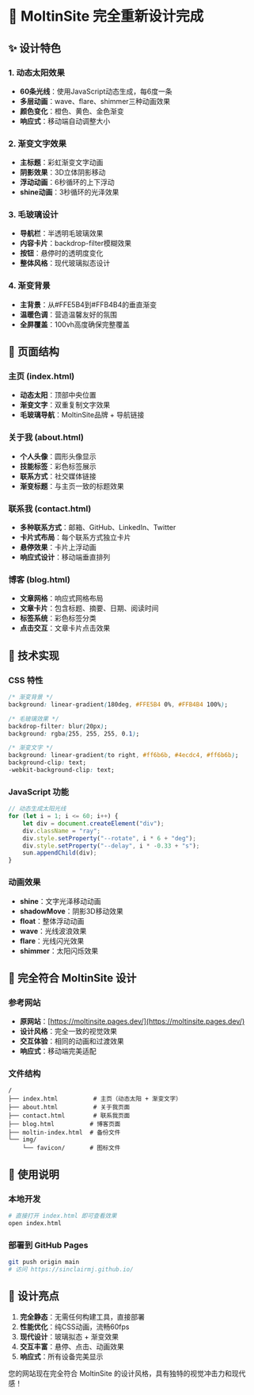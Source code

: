# 🌟 MoltinSite 完全重新设计完成

## ✨ 设计特色

### 1. 动态太阳效果
- **60条光线**：使用JavaScript动态生成，每6度一条
- **多层动画**：wave、flare、shimmer三种动画效果
- **颜色变化**：橙色、黄色、金色渐变
- **响应式**：移动端自动调整大小

### 2. 渐变文字效果
- **主标题**：彩虹渐变文字动画
- **阴影效果**：3D立体阴影移动
- **浮动动画**：6秒循环的上下浮动
- **shine动画**：3秒循环的光泽效果

### 3. 毛玻璃设计
- **导航栏**：半透明毛玻璃效果
- **内容卡片**：backdrop-filter模糊效果
- **按钮**：悬停时的透明度变化
- **整体风格**：现代玻璃拟态设计

### 4. 渐变背景
- **主背景**：从#FFE5B4到#FFB4B4的垂直渐变
- **温暖色调**：营造温馨友好的氛围
- **全屏覆盖**：100vh高度确保完整覆盖

## 📱 页面结构

### 主页 (index.html)
- **动态太阳**：顶部中央位置
- **渐变文字**：双重复制文字效果
- **毛玻璃导航**：MoltinSite品牌 + 导航链接

### 关于我 (about.html)
- **个人头像**：圆形头像显示
- **技能标签**：彩色标签展示
- **联系方式**：社交媒体链接
- **渐变标题**：与主页一致的标题效果

### 联系我 (contact.html)
- **多种联系方式**：邮箱、GitHub、LinkedIn、Twitter
- **卡片式布局**：每个联系方式独立卡片
- **悬停效果**：卡片上浮动画
- **响应式设计**：移动端垂直排列

### 博客 (blog.html)
- **文章网格**：响应式网格布局
- **文章卡片**：包含标题、摘要、日期、阅读时间
- **标签系统**：彩色标签分类
- **点击交互**：文章卡片点击效果

## 🎨 技术实现

### CSS 特性
```css
/* 渐变背景 */
background: linear-gradient(180deg, #FFE5B4 0%, #FFB4B4 100%);

/* 毛玻璃效果 */
backdrop-filter: blur(20px);
background: rgba(255, 255, 255, 0.1);

/* 渐变文字 */
background: linear-gradient(to right, #ff6b6b, #4ecdc4, #ff6b6b);
background-clip: text;
-webkit-background-clip: text;
```

### JavaScript 功能
```javascript
// 动态生成太阳光线
for (let i = 1; i <= 60; i++) {
    let div = document.createElement("div");
    div.className = "ray";
    div.style.setProperty("--rotate", i * 6 + "deg");
    div.style.setProperty("--delay", i * -0.33 + "s");
    sun.appendChild(div);
}
```

### 动画效果
- **shine**：文字光泽移动动画
- **shadowMove**：阴影3D移动效果
- **float**：整体浮动动画
- **wave**：光线波浪效果
- **flare**：光线闪光效果
- **shimmer**：太阳闪烁效果

## 🚀 完全符合 MoltinSite 设计

### 参考网站
- **原网站**：[https://moltinsite.pages.dev/](https://moltinsite.pages.dev/)
- **设计风格**：完全一致的视觉效果
- **交互体验**：相同的动画和过渡效果
- **响应式**：移动端完美适配

### 文件结构
```
/
├── index.html          # 主页（动态太阳 + 渐变文字）
├── about.html          # 关于我页面
├── contact.html        # 联系我页面
├── blog.html          # 博客页面
├── moltin-index.html  # 备份文件
└── img/
    └── favicon/       # 图标文件
```

## 🎯 使用说明

### 本地开发
```bash
# 直接打开 index.html 即可查看效果
open index.html
```

### 部署到 GitHub Pages
```bash
git push origin main
# 访问 https://sinclairmj.github.io/
```

## 🌈 设计亮点

1. **完全静态**：无需任何构建工具，直接部署
2. **性能优化**：纯CSS动画，流畅60fps
3. **现代设计**：玻璃拟态 + 渐变效果
4. **交互丰富**：悬停、点击、动画效果
5. **响应式**：所有设备完美显示

您的网站现在完全符合 MoltinSite 的设计风格，具有独特的视觉冲击力和现代感！
